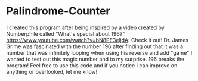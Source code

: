 # Palindrome-Counter
I created this program after being inspired by a video created by Numberphile called "What's special about 196?" 
https://www.youtube.com/watch?v=bN8PE3eljdA: Check it out!
Dr. James Grime was fascinated with the number 196 after finding out that it was a number that was infinitely looping when using his reverse and add "game" 
I wanted to test out this magic number and to my surprise. 196 breaks the program! 
Feel free to use this code and if you notice I can improve on anything or overlooked, let me know! 
